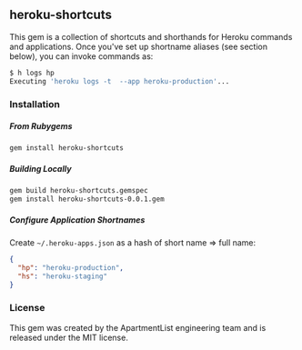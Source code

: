 ## heroku-shortcuts

This gem is a collection of shortcuts and shorthands for Heroku commands and
applications. Once you've set up shortname aliases (see section below), you
can invoke commands as:

```bash
$ h logs hp
Executing 'heroku logs -t  --app heroku-production'...
```

### Installation
##### From Rubygems
```bash
gem install heroku-shortcuts
```

##### Building Locally
```bash
gem build heroku-shortcuts.gemspec
gem install heroku-shortcuts-0.0.1.gem
```

##### Configure Application Shortnames
Create `~/.heroku-apps.json` as a hash of short name => full name:
```json
{
  "hp": "heroku-production",
  "hs": "heroku-staging"
}
```

### License
This gem was created by the ApartmentList engineering team and is released under
the MIT license.
